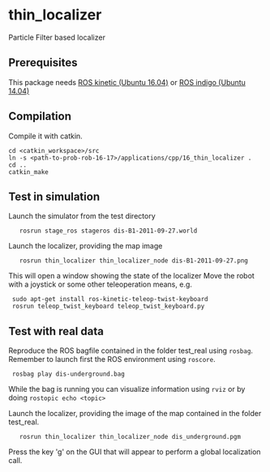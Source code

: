 # thin_localizer #

Particle Filter based localizer

## Prerequisites

This package needs [ROS kinetic (Ubuntu 16.04)](http://wiki.ros.org/kinetic/Installation/Ubuntu) or [ROS indigo (Ubuntu 14.04)](http://wiki.ros.org/indigo/Installation/Ubuntu)

## Compilation

Compile it with catkin.

	cd <catkin_workspace>/src
	ln -s <path-to-prob-rob-16-17>/applications/cpp/16_thin_localizer .
	cd ..
	catkin_make

## Test in simulation
Launch the simulator from the test directory

       rosrun stage_ros stageros dis-B1-2011-09-27.world

Launch the localizer, providing the map image

       rosrun thin_localizer thin_localizer_node dis-B1-2011-09-27.png

This will open a window showing the state of the localizer
Move the robot with a joystick or some other teleoperation means, e.g.

     sudo apt-get install ros-kinetic-teleop-twist-keyboard
     rosrun teleop_twist_keyboard teleop_twist_keyboard.py

## Test with real data
Reproduce the ROS bagfile contained in the folder test_real using ```rosbag```. Remember to launch first the ROS environment using ```roscore```.

     rosbag play dis-underground.bag

While the bag is running you can visualize information using ```rviz``` or by doing ```rostopic echo <topic>```

Launch the localizer, providing the image of the map contained in the folder test_real.

       rosrun thin_localizer thin_localizer_node dis_underground.pgm

Press the key 'g' on the GUI that will appear to perform a global localization call.
